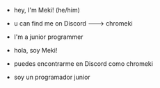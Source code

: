 - hey, I'm Meki! (he/him)
- u can find me on Discord ---> chromeki
- I'm a junior programmer
  
- hola, soy Meki!
- puedes encontrarme en Discord como chromeki
- soy un programador junior
